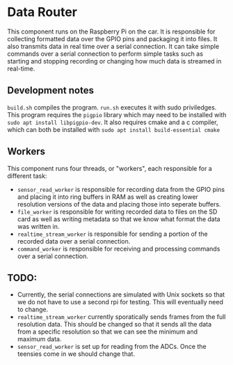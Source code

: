 # Data Router

This component runs on the Raspberry Pi on the car. It is responsible for
collecting formatted data over the GPIO pins and packaging it into files. 
It also transmits data in real time over a serial connection. It can take
simple commands over a serial connection to perform simple tasks such as 
starting and stopping recording or changing how much data is streamed in
real-time.

## Development notes

`build.sh` compiles the program. `run.sh` executes it with sudo priviledges.
This program requires the `pigpio` library which may need to be installed with 
`sudo apt install libpigpio-dev`. It also requires cmake and a c compiler, which 
can both be installed with `sudo apt install build-essential cmake`

## Workers

This component runs four threads, or "workers", each responsible for a different
task:
- `sensor_read_worker` is responsible for recording data from the GPIO pins and
  placing it into ring buffers in RAM as well as creating lower resolution
  versions of the data and placing those into seperate buffers.
- `file_worker` is responsible for writing recorded data to files on the SD
  card as well as writing metadata so that we know what format the data was
  written in.
- `realtime_stream_worker` is responsible for sending a portion of the recorded
  data over a serial connection.
- `command_worker` is responsible for receiving and processing commands over a
  serial connection.

## TODO:
- Currently, the serial connections are simulated with Unix sockets so that we
  do not have to use a second rpi for testing. This will eventually need to 
  change.
- `realtime_stream_worker` currently sporatically sends frames from the full
  resolution data. This should be changed so that it sends all the data from
  a specific resolution so that we can see the minimum and maximum data.
- `sensor_read_worker` is set up for reading from the ADCs. Once the teensies
  come in we should change that.